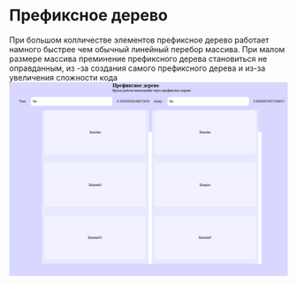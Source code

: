 # Префиксное дерево
При большом колличестве элементов префиксное дерево работает намного быстрее чем обычный линейный перебор массива. При малом размере массива преминение префиксного дерева становиться не оправданным, из -за создания самого префиксного дерева и из-за увеличения сложности кода
![tree](./img/image.png)
